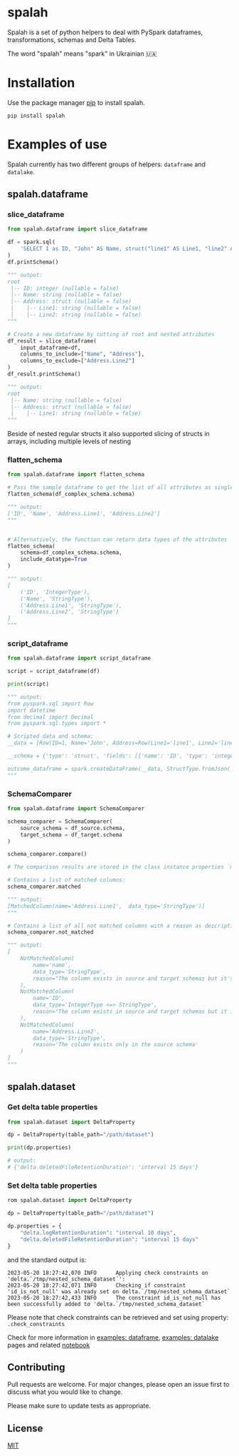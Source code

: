 # spalah

Spalah is a set of python helpers to deal with PySpark dataframes, transformations, schemas and Delta Tables.

The word "spalah" means "spark" in Ukrainian 🇺🇦 

# Installation

Use the package manager [pip](https://pip.pypa.io/en/stable/) to install spalah.

```bash
pip install spalah
```

# Examples of use
Spalah currently has two different groups of helpers: `dataframe` and `datalake`.

## spalah.dataframe

### slice_dataframe

```python
from spalah.dataframe import slice_dataframe

df = spark.sql(
    'SELECT 1 as ID, "John" AS Name, struct("line1" AS Line1, "line2" AS Line2) AS Address'
)
df.printSchema()

""" output:
root
 |-- ID: integer (nullable = false)
 |-- Name: string (nullable = false)
 |-- Address: struct (nullable = false)
 |    |-- Line1: string (nullable = false)
 |    |-- Line2: string (nullable = false)
"""

# Create a new dataframe by cutting of root and nested attributes
df_result = slice_dataframe(
    input_dataframe=df,
    columns_to_include=["Name", "Address"],
    columns_to_exclude=["Address.Line2"]
)
df_result.printSchema()

""" output:
root
 |-- Name: string (nullable = false)
 |-- Address: struct (nullable = false)
 |    |-- Line1: string (nullable = false)
"""
```

Beside of nested regular structs it also supported slicing of structs in arrays, including multiple levels of nesting


### flatten_schema

```python
from spalah.dataframe import flatten_schema

# Pass the sample dataframe to get the list of all attributes as single dimension list
flatten_schema(df_complex_schema.schema)

""" output:
['ID', 'Name', 'Address.Line1', 'Address.Line2']
"""


# Alternatively, the function can return data types of the attributes
flatten_schema(
    schema=df_complex_schema.schema,
    include_datatype=True
)

""" output:
[
    ('ID', 'IntegerType'),
    ('Name', 'StringType'),
    ('Address.Line1', 'StringType'),
    ('Address.Line2', 'StringType')
]
"""
```

### script_dataframe

```python
from spalah.dataframe import script_dataframe

script = script_dataframe(df)

print(script)

""" output:
from pyspark.sql import Row
import datetime
from decimal import Decimal
from pyspark.sql.types import *

# Scripted data and schema:
__data = [Row(ID=1, Name='John', Address=Row(Line1='line1', Line2='line2'))]

__schema = {'type': 'struct', 'fields': [{'name': 'ID', 'type': 'integer', 'nullable': False, 'metadata': {}}, {'name': 'Name', 'type': 'string', 'nullable': False, 'metadata': {}}, {'name': 'Address', 'type': {'type': 'struct', 'fields': [{'name': 'Line1', 'type': 'string', 'nullable': False, 'metadata': {}}, {'name': 'Line2', 'type': 'string', 'nullable': False, 'metadata': {}}]}, 'nullable': False, 'metadata': {}}]}

outcome_dataframe = spark.createDataFrame(__data, StructType.fromJson(__schema))
"""
```

### SchemaComparer

```python
from spalah.dataframe import SchemaComparer

schema_comparer = SchemaComparer(
    source_schema = df_source.schema,
    target_schema = df_target.schema
)

schema_comparer.compare()

# The comparison results are stored in the class instance properties `matched` and `not_matched`

# Contains a list of matched columns:
schema_comparer.matched

""" output:
[MatchedColumn(name='Address.Line1',  data_type='StringType')]
"""

# Contains a list of all not matched columns with a reason as description of non-match:
schema_comparer.not_matched

""" output:
[
    NotMatchedColumn(
        name='name', 
        data_type='StringType', 
        reason="The column exists in source and target schemas but it's name is case-mismatched"
    ),
    NotMatchedColumn(
        name='ID', 
        data_type='IntegerType <=> StringType', 
        reason='The column exists in source and target schemas but it is not matched by a data type'
    ),
    NotMatchedColumn(
        name='Address.Line2', 
        data_type='StringType', 
        reason='The column exists only in the source schema'
    )
]
"""
```

## spalah.dataset

### Get delta table properties

```python
from spalah.dataset import DeltaProperty

dp = DeltaProperty(table_path="/path/dataset")

print(dp.properties) 

# output: 
# {'delta.deletedFileRetentionDuration': 'interval 15 days'}
```

### Set delta table properties

```python
rom spalah.dataset import DeltaProperty

dp = DeltaProperty(table_path="/path/dataset")

dp.properties = {
    "delta.logRetentionDuration": "interval 10 days",
    "delta.deletedFileRetentionDuration": "interval 15 days"
}

```
and the standard output is:

```
2023-05-20 18:27:42,070 INFO      Applying check constraints on 'delta.`/tmp/nested_schema_dataset`':
2023-05-20 18:27:42,071 INFO      Checking if constraint 'id_is_not_null' was already set on delta.`/tmp/nested_schema_dataset`
2023-05-20 18:27:42,433 INFO      The constraint id_is_not_null has been successfully added to 'delta.`/tmp/nested_schema_dataset`
```

Please note that check constraints can be retrieved and set using property: `.check_constraints`

Check for more information in [examples: dataframe](docs/examples/dataframe.md), [examples: datalake](docs/examples/dataset.md) pages and related [notebook](docs/usage.ipynb)

## Contributing
Pull requests are welcome. For major changes, please open an issue first to discuss what you would like to change.

Please make sure to update tests as appropriate.


## License
[MIT](https://choosealicense.com/licenses/mit/)
